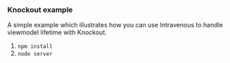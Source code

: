 ### Knockout example
A simple example which illustrates how you can use Intravenous to handle viewmodel lifetime with Knockout.

1. `npm install`
1. `node server`